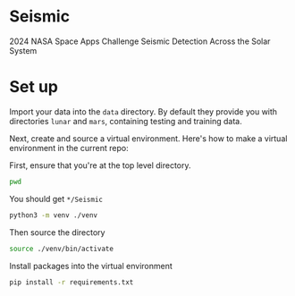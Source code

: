 # Seismic

2024 NASA Space Apps Challenge Seismic Detection Across the Solar System

# Set up

Import your data into the `data` directory. By default they provide you with directories `lunar` and `mars`, containing testing and training data.

Next, create and source a virtual environment. Here's how to make a virtual environment in the current repo:

First, ensure that you're at the top level directory.

```sh
pwd
```

You should get `*/Seismic`

```sh
python3 -m venv ./venv
```

Then source the directory

```sh
source ./venv/bin/activate
```

Install packages into the virtual environment

```sh
pip install -r requirements.txt
```
